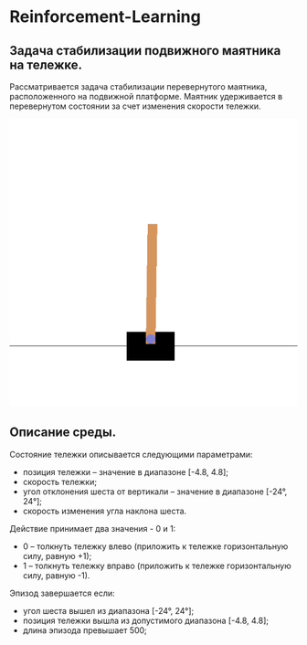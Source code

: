 # Reinforcement-Learning

## Задача стабилизации подвижного маятника на тележке.

Рассматривается задача стабилизации перевернутого маятника, расположенного на подвижной платформе. Маятник удерживается в перевернутом состоянии за счет изменения скорости тележки.

![Image alt](https://github.com/AntonLedyaev/Reinforcement-Learning/raw/main/img/cartpole.gif)


## Описание среды.

Состояние тележки описывается следующими параметрами:

* позиция тележки – значение в диапазоне [-4.8, 4.8];
* скорость тележки;
* угол отклонения шеста от вертикали – значение в диапазоне [-24°, 24°];
* скорость изменения угла наклона шеста.

Действие принимает два значения - 0 и 1:

* 0 – толкнуть тележку влево (приложить к тележке горизонтальную силу, равную +1);
* 1 – толкнуть тележку вправо (приложить к тележке горизонтальную силу, равную -1).

Эпизод завершается если:

* угол шеста вышел из диапазона [-24°, 24°];
* позиция тележки вышла из допустимого диапазона [-4.8, 4.8];
* длина эпизода превышает 500;

